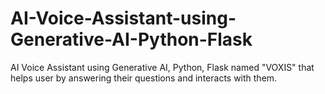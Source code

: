 # AI-Voice-Assistant-using-Generative-AI-Python-Flask
AI Voice Assistant using Generative AI, Python, Flask named "VOXIS" that helps user by answering their questions and interacts with them. 
